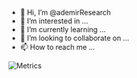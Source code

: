 - 👋 Hi, I’m @ademirResearch
- 👀 I’m interested in ...
- 🌱 I’m currently learning ...
- 💞️ I’m looking to collaborate on ...
- 📫 How to reach me ...

<!-- If you're using "main" as default branch -->
![Metrics](https://github.com/my-github-user/my-github-user/blob/main/github-metrics.svg)
